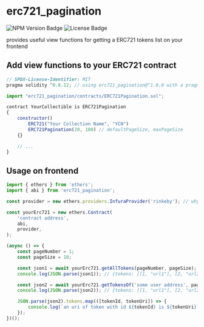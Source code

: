 # erc721_pagination
![NPM Version Badge](https://img.shields.io/npm/v/erc721_pagination?logo=npm)
![License Badge](https://img.shields.io/npm/l/erc721_pagination)

provides useful view functions for getting a ERC721 tokens list on your frontend

## Add view functions to your ERC721 contract
``` js
// SPDX-License-Identifier: MIT
pragma solidity ^0.8.12; // using erc721_pagination@^1.0.0 with a pragma solidity below 0.8.12

import "erc721_pagination/contracts/ERC721Pagination.sol";

contract YourCollectible is ERC721Pagination
{
	constructor()
		ERC721("Your Collection Name", "YCN")
		ERC721Pagination(20, 100) // defaultPageSize, maxPageSize
	{}

	// ...
}
```

## Usage on frontend
``` js
import { ethers } from 'ethers';
import { abi } from 'erc721_pagination';

const provider = new ethers.providers.InfuraProvider('rinkeby'); // why not

const yourErc721 = new ethers.Contract(
	'contract address',
	abi,
	provider,
);

(async () => {
	const pageNumber = 1;
	const pageSize = 10;

	const json1 = await yourErc721.getAllTokens(pageNumber, pageSize);
	console.log(JSON.parse(json1)); // {tokens: [[1, "url1"], [2, "url2"], [3, "url3"]]}

	const json2 = await yourErc721.getTokensOf('some user address', pageNumber, pageSize);
	console.log(JSON.parse(json2)); // {tokens: [[1, "url1"], [2, "url2"]]}

	JSON.parse(json2).tokens.map(([tokenId, tokenUri]) => {
		console.log(`an uri of token with id ${tokenId} is ${tokenUri}`);
	});
})();
```